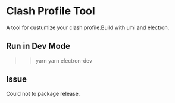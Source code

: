 # Clash Profile Tool
  A tool for custumize your clash profile.Build with umi and electron.
## Run in Dev Mode
  >> yarn
  >> yarn electron-dev
## Issue
  Could not to package release.
